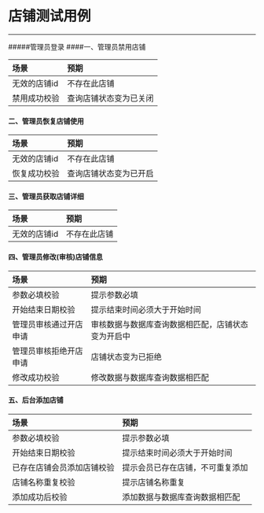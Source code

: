 # 店铺测试用例

---
#####管理员登录
####一、管理员禁用店铺


| 场景| 预期|
| :--- | :--- |
| 无效的店铺id| 不存在此店铺 |
| 禁用成功校验| 查询店铺状态变为已关闭|

#### 二、管理员恢复店铺使用

| 场景| 预期|
| :--- | :--- |
| 无效的店铺id| 不存在此店铺 |
| 恢复成功校验| 查询店铺状态变为已开启|
#### 三、管理员获取店铺详细

| 场景| 预期|
| :--- | :--- |
| 无效的店铺id| 不存在此店铺 |
#### 四、管理员修改(审核)店铺信息

| 场景| 预期|
| :--- | :--- |
| 参数必填校验| 提示参数必填 |
| 开始结束日期校验| 提示结束时间必须大于开始时间|
| 管理员审核通过开店申请| 审核数据与数据库查询数据相匹配，店铺状态变为开启中|
| 管理员审核拒绝开店申请| 店铺状态变为已拒绝|
| 修改成功校验| 修改数据与数据库查询数据相匹配|
#### 五、后台添加店铺

| 场景| 预期|
| :--- | :--- |
| 参数必填校验| 提示参数必填 |
| 开始结束日期校验| 提示结束时间必须大于开始时间|
| 已存在店铺会员添加店铺校验| 提示会员已存在店铺，不可重复添加 |
| 店铺名称重复校验| 提示店铺名称重复 |
| 添加成功后校验| 添加数据与数据库查询数据相匹配|



